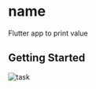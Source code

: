 # name

Flutter app to print value

## Getting Started

![task](https://user-images.githubusercontent.com/40339991/130223074-3b3a6af6-0d26-4daf-a0be-a7be3e916c56.gif)
